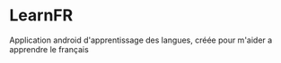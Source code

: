 # LearnFR
Application android d'apprentissage des langues, créée pour m'aider a apprendre le français
